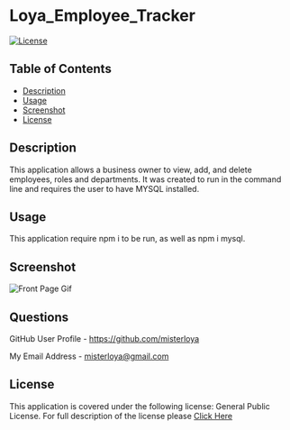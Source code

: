 # Loya_Employee_Tracker

[![License](https://img.shields.io/badge/license-GPL%20v%203.0-green)](https://choosealicense.com/licenses/gpl-3.0/)

## Table of Contents 

* [Description](#description)
* [Usage](#usage)
* [Screenshot](#screenshot)
* [License](#license)

## Description 

This application allows a business owner to view, add, and delete employees, roles and departments. It was created to run in the command line and requires the user to have MYSQL installed. 


## Usage 

This application require npm i to be run, as well as npm i mysql. 


## Screenshot

  ![Front Page Gif]()


## Questions


GitHub User Profile - https://github.com/misterloya

My Email Address - misterloya@gmail.com


## License

This application is covered under the following license: General Public License.  For full description of the license please [Click Here](https://choosealicense.com/licenses/gpl-3.0/)
